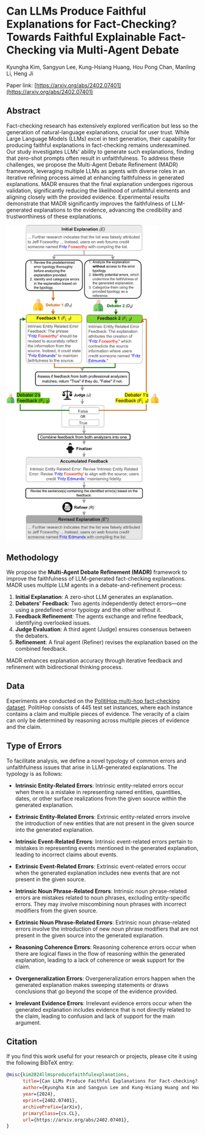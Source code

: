 # Can LLMs Produce Faithful Explanations for Fact-Checking? Towards Faithful Explainable Fact-Checking via Multi-Agent Debate

Kyungha Kim, Sangyun Lee, Kung-Hsiang Huang, Hou Pong Chan, Manling Li, Heng Ji

Paper link: [https://arxiv.org/abs/2402.07401](https://arxiv.org/abs/2402.07401)


## Abstract

Fact-checking research has extensively explored verification but less so the generation of natural-language explanations, crucial for user trust. While Large Language Models (LLMs) excel in text generation, their capability for producing faithful explanations in fact-checking remains underexamined. Our study investigates LLMs' ability to generate such explanations, finding that zero-shot prompts often result in unfaithfulness. To address these challenges, we propose the Multi-Agent Debate Refinement (MADR) framework, leveraging multiple LLMs as agents with diverse roles in an iterative refining process aimed at enhancing faithfulness in generated explanations. MADR ensures that the final explanation undergoes rigorous validation, significantly reducing the likelihood of unfaithful elements and aligning closely with the provided evidence. Experimental results demonstrate that MADR significantly improves the faithfulness of LLM-generated explanations to the evidence, advancing the credibility and trustworthiness of these explanations.

<img src="framework_overview.jpg" alt="Diagram of the MADR Framework" width="400"/>

## Methodology

We propose the **Multi-Agent Debate Refinement (MADR)** framework to improve the faithfulness of LLM-generated fact-checking explanations. MADR uses multiple LLM agents in a debate-and-refinement process:

1. **Initial Explanation**: A zero-shot LLM generates an explanation.
2. **Debaters' Feedback**: Two agents independently detect errors—one using a predefined error typology and the other without it.
3. **Feedback Refinement**: The agents exchange and refine feedback, identifying overlooked issues.
4. **Judge Evaluation**: A third agent (Judge) ensures consensus between the debaters.
5. **Refinement**: A final agent (Refiner) revises the explanation based on the combined feedback.

MADR enhances explanation accuracy through iterative feedback and refinement with bidirectional thinking process.



## Data

Experiments are conducted on the [PolitiHop multi-hop fact-checking dataset](https://github.com/copenlu/politihop). PolitiHop consists of 445 test set instances, where each instance contains a claim and multiple pieces of evidence. The veracity of a claim can only be determined by reasoning across multiple pieces of evidence and the claim.


## Type of Errors

To facilitate analysis, we define a novel typology of common errors and unfaithfulness issues that arise in LLM-generated explanations. The typology is as follows:

- **Intrinsic Entity-Related Errors**: Intrinsic entity-related errors occur when there is a mistake in representing named entities, quantities, dates, or other surface realizations from the given source within the generated explanation.  

- **Extrinsic Entity-Related Errors**: Extrinsic entity-related errors involve the introduction of new entities that are not present in the given source into the generated explanation.  

- **Intrinsic Event-Related Errors**: Intrinsic event-related errors pertain to mistakes in representing events mentioned in the generated explanation, leading to incorrect claims about events.  

- **Extrinsic Event-Related Errors**: Extrinsic event-related errors occur when the generated explanation includes new events that are not present in the given source.  

- **Intrinsic Noun Phrase-Related Errors**: Intrinsic noun phrase-related errors are mistakes related to noun phrases, excluding entity-specific errors. They may involve miscombining noun phrases with incorrect modifiers from the given source.  
- **Extrinsic Noun Phrase-Related Errors**: Extrinsic noun phrase-related errors involve the introduction of new noun phrase modifiers that are not present in the given source into the generated explanation.  

- **Reasoning Coherence Errors**: Reasoning coherence errors occur when there are logical flaws in the flow of reasoning within the generated explanation, leading to a lack of coherence or weak support for the claim.  

- **Overgeneralization Errors**: Overgeneralization errors happen when the generated explanation makes sweeping statements or draws conclusions that go beyond the scope of the evidence provided.

- **Irrelevant Evidence Errors**: Irrelevant evidence errors occur when the generated explanation includes evidence that is not directly related to the claim, leading to confusion and lack of support for the main argument.  


## Citation

If you find this work useful for your research or projects, please cite it using the following BibTeX entry:

```bibtex
@misc{kim2024llmsproducefaithfulexplanations,
      title={Can LLMs Produce Faithful Explanations For Fact-checking? Towards Faithful Explainable Fact-Checking via Multi-Agent Debate}, 
      author={Kyungha Kim and Sangyun Lee and Kung-Hsiang Huang and Hou Pong Chan and Manling Li and Heng Ji},
      year={2024},
      eprint={2402.07401},
      archivePrefix={arXiv},
      primaryClass={cs.CL},
      url={https://arxiv.org/abs/2402.07401}, 
}
